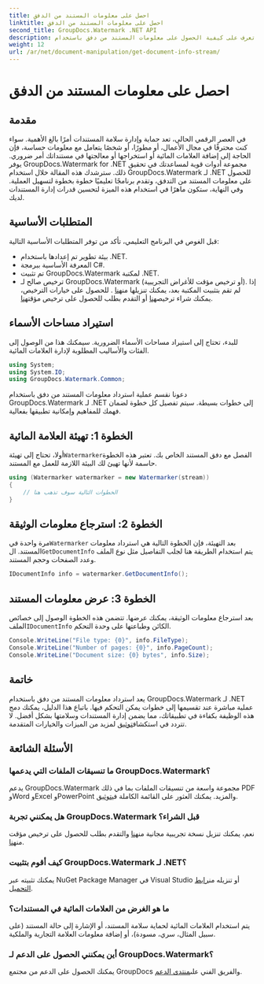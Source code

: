 ```yaml
---
title: احصل على معلومات المستند من الدفق
linktitle: احصل على معلومات المستند من الدفق
second_title: GroupDocs.Watermark .NET API
description: تعرف على كيفية الحصول على معلومات المستند من دفق باستخدام GroupDocs.Watermark لـ .NET باستخدام هذا الدليل التفصيلي خطوة بخطوة. قدرات إدارة المستندات الخاصة بك دون عناء.
weight: 12
url: /ar/net/document-manipulation/get-document-info-stream/
---
```


# احصل على معلومات المستند من الدفق

## مقدمة
في العصر الرقمي الحالي، تعد حماية وإدارة سلامة المستندات أمرًا بالغ الأهمية. سواء كنت محترفًا في مجال الأعمال، أو مطورًا، أو شخصًا يتعامل مع معلومات حساسة، فإن الحاجة إلى إضافة العلامات المائية أو استخراجها أو معالجتها في مستنداتك أمر ضروري. يوفر GroupDocs.Watermark for .NET مجموعة أدوات قوية لمساعدتك في تحقيق ذلك. سترشدك هذه المقالة خلال استخدام GroupDocs.Watermark لـ .NET للحصول على معلومات المستند من التدفق، وتقدم برنامجًا تعليميًا خطوة بخطوة لتسهيل العملية. وفي النهاية، ستكون ماهرًا في استخدام هذه الميزة لتحسين قدرات إدارة المستندات لديك.
## المتطلبات الأساسية
قبل الغوص في البرنامج التعليمي، تأكد من توفر المتطلبات الأساسية التالية:
- بيئة تطوير تم إعدادها باستخدام .NET.
- المعرفة الأساسية ببرمجة C#.
- تم تثبيت GroupDocs.Watermark لمكتبة .NET.
- ترخيص صالح لـ GroupDocs.Watermark (أو ترخيص مؤقت للأغراض التجريبية).
 إذا لم تقم بتثبيت المكتبة بعد، يمكنك تنزيلها من[هنا](https://releases.groupdocs.com/Watermark/net/) . للحصول على خيارات الترخيص، يمكنك شراء ترخيص[هنا](https://purchase.groupdocs.com/buy) أو التقدم بطلب للحصول على ترخيص مؤقت[هنا](https://purchase.groupdocs.com/temporary-license/).
## استيراد مساحات الأسماء
للبدء، تحتاج إلى استيراد مساحات الأسماء الضرورية. سيمكنك هذا من الوصول إلى الفئات والأساليب المطلوبة لإدارة العلامات المائية.
```csharp
using System;
using System.IO;
using GroupDocs.Watermark.Common;
```
دعونا نقسم عملية استرداد معلومات المستند من دفق باستخدام GroupDocs.Watermark لـ .NET إلى خطوات بسيطة. سيتم تفصيل كل خطوة لضمان فهمك للمفاهيم وإمكانية تطبيقها بفعالية.
## الخطوة 1: تهيئة العلامة المائية
 أولا، تحتاج إلى تهيئة`Watermarker`الفصل مع دفق المستند الخاص بك. تعتبر هذه الخطوة حاسمة لأنها تهيئ لك البيئة اللازمة للعمل مع المستند.
```csharp
using (Watermarker watermarker = new Watermarker(stream))
{
    // الخطوات التالية سوف تذهب هنا
}
```
## الخطوة 2: استرجاع معلومات الوثيقة
 مرة واحدة في`Watermarker` بعد التهيئة، فإن الخطوة التالية هي استرداد معلومات المستند. ال`GetDocumentInfo` يتم استخدام الطريقة هنا لجلب التفاصيل مثل نوع الملف وعدد الصفحات وحجم المستند.
```csharp
IDocumentInfo info = watermarker.GetDocumentInfo();
```
## الخطوة 3: عرض معلومات المستند
 بعد استرجاع معلومات الوثيقة، يمكنك عرضها. تتضمن هذه الخطوة الوصول إلى خصائص الملف`IDocumentInfo` الكائن وطباعتها على وحدة التحكم.
```csharp
Console.WriteLine("File type: {0}", info.FileType);
Console.WriteLine("Number of pages: {0}", info.PageCount);
Console.WriteLine("Document size: {0} bytes", info.Size);
```

## خاتمة
 يعد استرداد معلومات المستند من دفق باستخدام GroupDocs.Watermark لـ .NET عملية مباشرة عند تقسيمها إلى خطوات يمكن التحكم فيها. باتباع هذا الدليل، يمكنك دمج هذه الوظيفة بكفاءة في تطبيقاتك، مما يضمن إدارة المستندات وسلامتها بشكل أفضل. لا تتردد في استكشاف[توثيق](https://tutorials.groupdocs.com/Watermark/net/) لمزيد من الميزات والخيارات المتقدمة.
## الأسئلة الشائعة
### ما تنسيقات الملفات التي يدعمها GroupDocs.Watermark؟
 يدعم GroupDocs.Watermark مجموعة واسعة من تنسيقات الملفات بما في ذلك PDF وWord وExcel وPowerPoint والمزيد. يمكنك العثور على القائمة الكاملة في[توثيق](https://tutorials.groupdocs.com/Watermark/net/).
### هل يمكنني تجربة GroupDocs.Watermark قبل الشراء؟
 نعم، يمكنك تنزيل نسخة تجريبية مجانية من[هنا](https://releases.groupdocs.com/) والتقدم بطلب للحصول على ترخيص مؤقت من[هنا](https://purchase.groupdocs.com/temporary-license/).
### كيف أقوم بتثبيت GroupDocs.Watermark لـ .NET؟
 يمكنك تثبيته عبر NuGet Package Manager في Visual Studio أو تنزيله من[رابط التحميل](https://releases.groupdocs.com/Watermark/net/).
### ما هو الغرض من العلامات المائية في المستندات؟
يتم استخدام العلامات المائية لحماية سلامة المستند، أو الإشارة إلى حالة المستند (على سبيل المثال، سري، مسودة)، أو إضافة معلومات العلامة التجارية والملكية.
### أين يمكنني الحصول على الدعم لـ GroupDocs.Watermark؟
 يمكنك الحصول على الدعم من مجتمع GroupDocs والفريق الفني على[منتدى الدعم](https://forum.groupdocs.com/c/watermark/19).